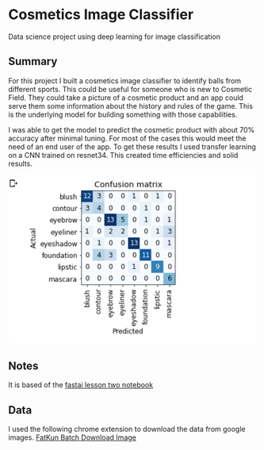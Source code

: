 # Cosmetics Image Classifier
Data science project using deep learning for image classification

## Summary
For this project I built a cosmetics image classifier to identify balls from different sports. This could be useful for someone 
who is new to Cosmetic Field. They could take a picture of a cosmetic product and an app could serve them some information about 
the history and rules of the game. This is the underlying model for building something with those capabilities.

I was able to get the model to predict the cosmetic product with about 70%
accuracy after minimal tuning. For most of the cases this would 
meet the need of an end user of the app. To get these results I used transfer learning on a CNN trained on resnet34. 
This created time efficiencies and solid results.

<img src="https://github.com/yoonhaK/cosmetics_image_recognition/blob/master/confusion_matrix.png" width="500"/>

## Notes
It is based of the [fastai lesson two notebook](https://github.com/fastai/course-v3/blob/master/nbs/dl1/lesson2-download.ipynb)


## Data
I used the following chrome extension to download the data from google images. [FatKun Batch Download Image](https://chrome.google.com/webstore/detail/fatkun-batch-download-ima/nnjjahlikiabnchcpehcpkdeckfgnohf?hl=en)
